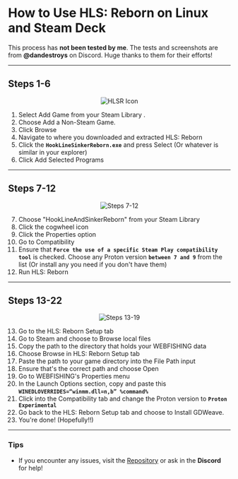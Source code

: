 # How to Use HLS: Reborn on Linux and Steam Deck

This process has **not been tested by me**. The tests and screenshots are from **@dandestroys** on Discord. Huge thanks to them for their efforts!

---

## Steps 1-6
<div align="center">
  <img src="https://github.com/FerretPaws/HLSReborn/blob/main/repores/LinuxUsageSteps1-6.png?raw=true" alt="HLSR Icon" />
</div>

1. Select Add Game from your Steam Library .
2. Choose Add a Non-Steam Game.
3. Click Browse
4. Navigate to where you downloaded and extracted HLS: Reborn
5. Click the **`HookLineSinkerReborn.exe`** and press Select (Or whatever is similar in your explorer) 
6. Click Add Selected Programs

---

## Steps 7-12
<div align="center">
  <img src="https://github.com/FerretPaws/HLSReborn/blob/main/repores/LinuxUsageSteps7-12.png?raw=true" alt="Steps 7-12" />
</div>

7. Choose "HookLineAndSinkerReborn" from your Steam Library 
8. Click the cogwheel icon
9. Click the Properties option 
10. Go to Compatibility 
11. Ensure that **`Force the use of a specific Steam Play compatibility tool`** is checked. Choose any Proton version **`between 7 and 9`** from the list (Or install any you need if you don't have them)
12. Run HLS: Reborn

---

## Steps 13-22
<div align="center">
  <img src="https://github.com/FerretPaws/HLSReborn/blob/main/repores/LinuxUsageSteps13-22.png?raw=true" alt="Steps 13-19" />
</div>

13. Go to the HLS: Reborn Setup tab
14. Go to Steam and choose to Browse local files
15. Copy the path to the directory that holds your WEBFISHING data
16. Choose Browse in HLS: Reborn Setup tab
17. Paste the path to your game directory into the File Path input
18. Ensure that's the correct path and choose Open
19. Go to WEBFISHING's Properties menu
20. In the Launch Options section, copy and paste this **`WINEDLOVERRIDES=“winmm.dll=n,b” %command%`**
21. Click into the Compatibility tab and change the Proton version to **`Proton Experimental`**
22. Go back to the HLS: Reborn Setup tab and choose to Install GDWeave.
23. You're done! (Hopefully!!)

---

### Tips
- If you encounter any issues, visit the [Repository](https://github.com/FerretPaws/HLSReborn) or ask in the **Discord** for help!

